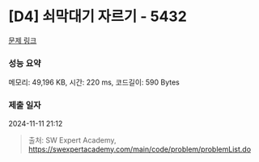 # [D4] 쇠막대기 자르기 - 5432 

[문제 링크](https://swexpertacademy.com/main/code/problem/problemDetail.do?contestProbId=AWVl47b6DGMDFAXm) 

### 성능 요약

메모리: 49,196 KB, 시간: 220 ms, 코드길이: 590 Bytes

### 제출 일자

2024-11-11 21:12



> 출처: SW Expert Academy, https://swexpertacademy.com/main/code/problem/problemList.do